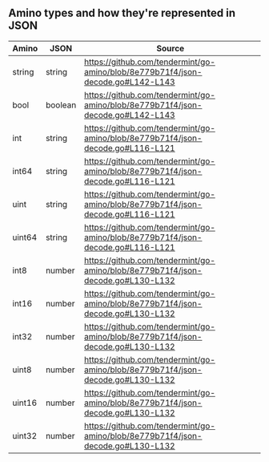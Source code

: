 ## Amino types and how they're represented in JSON

| Amino  | JSON    | Source                                                                          |
| ------ | ------- | ------------------------------------------------------------------------------- |
| string | string  | https://github.com/tendermint/go-amino/blob/8e779b71f4/json-decode.go#L142-L143 |
| bool   | boolean | https://github.com/tendermint/go-amino/blob/8e779b71f4/json-decode.go#L142-L143 |
| int    | string  | https://github.com/tendermint/go-amino/blob/8e779b71f4/json-decode.go#L116-L121 |
| int64  | string  | https://github.com/tendermint/go-amino/blob/8e779b71f4/json-decode.go#L116-L121 |
| uint   | string  | https://github.com/tendermint/go-amino/blob/8e779b71f4/json-decode.go#L116-L121 |
| uint64 | string  | https://github.com/tendermint/go-amino/blob/8e779b71f4/json-decode.go#L116-L121 |
| int8   | number  | https://github.com/tendermint/go-amino/blob/8e779b71f4/json-decode.go#L130-L132 |
| int16  | number  | https://github.com/tendermint/go-amino/blob/8e779b71f4/json-decode.go#L130-L132 |
| int32  | number  | https://github.com/tendermint/go-amino/blob/8e779b71f4/json-decode.go#L130-L132 |
| uint8  | number  | https://github.com/tendermint/go-amino/blob/8e779b71f4/json-decode.go#L130-L132 |
| uint16 | number  | https://github.com/tendermint/go-amino/blob/8e779b71f4/json-decode.go#L130-L132 |
| uint32 | number  | https://github.com/tendermint/go-amino/blob/8e779b71f4/json-decode.go#L130-L132 |
